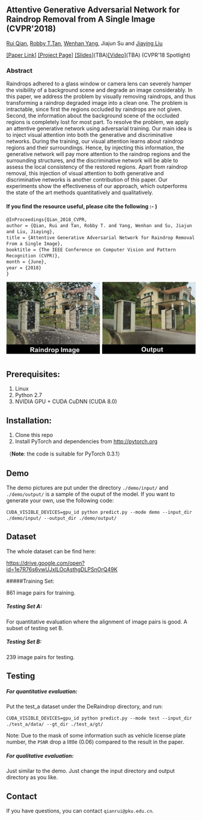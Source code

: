 ## Attentive Generative Adversarial Network for Raindrop Removal from A Single Image (CVPR'2018)

[Rui Qian](https://rui1996.github.io), [Robby T.Tan](https://tanrobby.github.io), [Wenhan Yang](http://www.icst.pku.edu.cn/struct/people/Wenhan_Yang_files/WenhanYang.html), Jiajun Su and [Jiaying Liu](http://www.icst.pku.edu.cn/struct/people/liujiaying.html) 

[[Paper Link]](https://arxiv.org/abs/1711.10098) [[Project Page]](https://rui1996.github.io/raindrop/raindrop_removal.html) [[Slides]]()(TBA)[[Video]]()(TBA) (CVPR'18 Spotlight) 

### Abstract

Raindrops adhered to a glass window or camera lens can severely hamper the visibility of a background scene and degrade an image considerably. In this paper, we address the problem by visually removing raindrops, and thus transforming a raindrop degraded image into a clean one. The problem is intractable, since first the regions occluded by raindrops are not given. Second, the information about the background scene of the occluded regions is completely lost for most part. To resolve the problem, we apply an attentive generative network using adversarial training. Our main idea is to inject visual attention into both the generative and discriminative networks. During the training, our visual attention learns about raindrop regions and their surroundings. Hence, by injecting this information, the generative network will pay more attention to the raindrop regions and the surrounding structures, and the discriminative network will be able to assess the local consistency of the restored regions. Apart from raindrop removal, this injection of visual attention to both generative and discriminative networks is another contribution of this paper. Our experiments show the effectiveness of our approach, which outperforms the state of the art methods quantitatively and qualitatively.

#### If you find the resource useful, please cite the following :- )

```
@InProceedings{Qian_2018_CVPR,
author = {Qian, Rui and Tan, Robby T. and Yang, Wenhan and Su, Jiajun and Liu, Jiaying},
title = {Attentive Generative Adversarial Network for Raindrop Removal From a Single Image},
booktitle = {The IEEE Conference on Computer Vision and Pattern Recognition (CVPR)},
month = {June},
year = {2018}
}
```

<img src="teaser/demo.png" >       



## Prerequisites:

1. Linux
2. Python 2.7
3. NVIDIA GPU + CUDA CuDNN (CUDA 8.0)



## Installation:

1. Clone this repo
2. Install PyTorch and dependencies from http://pytorch.org 

（**Note**: the code is suitable for PyTorch 0.3.1）



## Demo 

The demo pictures are put under the directory `./demo/input/` and `./demo/output/` is a sample of the ouput of the model. If you want to generate your own, use the following code:

```
CUDA_VISIBLE_DEVICES=gpu_id python predict.py --mode demo --input_dir ./demo/input/ --output_dir ./demo/output/
```



## Dataset

The whole dataset can be find here:

https://drive.google.com/open?id=1e7R76s6vwUJxILOcAsthgDLPSnOrQ49K

#####Training Set:

861 image pairs for training.

##### Testing Set A:

For quantitative evaluation where the alignment of image pairs is good. A subset of testing set B.

##### Testing Set B:

239 image pairs for testing.

 

## Testing

##### For quantitative evaluation:

Put the test_a dataset under the DeRaindrop directory, and run:

```
CUDA_VISIBLE_DEVICES=gpu_id python predict.py --mode test --input_dir ./test_a/data/ --gt_dir ./test_a/gt/
```

Note: Due to the mask of some information such as vehicle license plate number, the `PSNR` drop a little (0.06) compared to the result in the paper.

##### For qualitative evaluation:

Just similar to the demo. Just change the input directory and output directory as you like.



## Contact

If you have questions, you can contact `qianrui@pku.edu.cn`.

